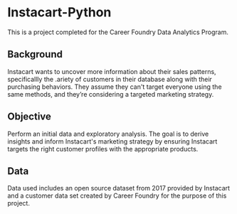 # Instacart-Python
This is a project completed for the Career Foundry Data Analytics Program. 

## Background
Instacart wants to uncover more information about their sales patterns, specificallly the .ariety of customers in their database along with their purchasing behaviors. They assume they can't target everyone using the same methods, and they’re considering a targeted marketing strategy.

## Objective
Perform an initial data and exploratory analysis. The goal is  to derive insights and inform Instacart's marketing strategy by ensuring Instacart targets the right customer profiles with the appropriate products.

## Data
Data used includes an open source dataset from 2017 provided by Instacart and a customer data set created by Career Foundry for the purpose of this project.
